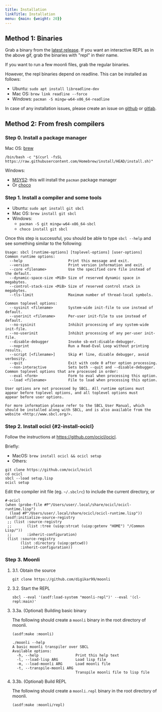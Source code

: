 ```yaml
---
title: Installation
linkTitle: Installation
menu: {main: {weight: 20}}
---
```


## Method 1: Binaries

Grab a binary from the [latest
release](https://github.com/digikar99/moonli/releases/latest). If you
want an interactive REPL as in the above gif, grab the binaries with
\"repl\" in their name.

If you want to run a few moonli files, grab the regular binaries.

However, the repl binaries depend on readline. This can be installed as
follows:

- Ubuntu: `sudo apt install libreadline-dev`
- Mac OS: `brew link readline --force`
- Windows: `pacman -S mingw-w64-x86_64-readline`

In case of any installation issues, please create an issue on
[github](https://github.com/digikar99/moonli/issues/new) or
[gitlab](https://gitlab.com/digikar/moonli/-/issues/new?type=ISSUE).

## Method 2: From fresh compilers

### Step 0. Install a package manager

Mac OS: [brew](https://brew.sh/)

    /bin/bash -c "$(curl -fsSL https://raw.githubusercontent.com/Homebrew/install/HEAD/install.sh)"

Windows:

- [MSYS2](https://www.msys2.org/): this will install the
  `pacman` package manager
- Or [choco](https://chocolatey.org/install)

### Step 1. Install a compiler and some tools

- Ubuntu: `sudo apt install git sbcl`
- Mac OS: `brew install git sbcl`
- Windows:
  - `pacman -S git mingw-w64-x86_64-sbcl`
  - `choco install git sbcl`

Once this step is successful, you should be able to type
`sbcl --help` and see something similar to the following:

    Usage: sbcl [runtime-options] [toplevel-options] [user-options]
    Common runtime options:
      --help                     Print this message and exit.
      --version                  Print version information and exit.
      --core <filename>          Use the specified core file instead of the default.
      --dynamic-space-size <MiB> Size of reserved dynamic space in megabytes.
      --control-stack-size <MiB> Size of reserved control stack in megabytes.
      --tls-limit                Maximum number of thread-local symbols.

    Common toplevel options:
      --sysinit <filename>       System-wide init-file to use instead of default.
      --userinit <filename>      Per-user init-file to use instead of default.
      --no-sysinit               Inhibit processing of any system-wide init-file.
      --no-userinit              Inhibit processing of any per-user init-file.
      --disable-debugger         Invoke sb-ext:disable-debugger.
      --noprint                  Run a Read-Eval Loop without printing results.
      --script [<filename>]      Skip #! line, disable debugger, avoid verbosity.
      --quit                     Exit with code 0 after option processing.
      --non-interactive          Sets both --quit and --disable-debugger.
    Common toplevel options that are processed in order:
      --eval <form>              Form to eval when processing this option.
      --load <filename>          File to load when processing this option.

    User options are not processed by SBCL. All runtime options must
    appear before toplevel options, and all toplevel options must
    appear before user options.

    For more information please refer to the SBCL User Manual, which
    should be installed along with SBCL, and is also available from the
    website <http://www.sbcl.org/>.

### Step 2. Install ocicl {#2-install-ocicl}

Follow the instructions at <https://github.com/ocicl/ocicl>.

Briefly:

- MacOS: `brew install ocicl && ocicl setup`
- Others:

<!-- -->

    git clone https://github.com/ocicl/ocicl
    cd ocicl
    sbcl --load setup.lisp
    ocicl setup

Edit the compiler init file (eg. `~/.sbclrc`) to include the
current directory, or

```common-lisp
#-ocicl
(when (probe-file #P"/Users/user/.local/share/ocicl/ocicl-runtime.lisp")
  (load #P"/Users/user/.local/share/ocicl/ocicl-runtime.lisp"))
(asdf:initialize-source-registry
 ;; (list :source-registry
 ;;       (list :tree (uiop:strcat (uiop:getenv "HOME") "/Common Lisp/"))
 ;;       :inherit-configuration)
 (list :source-registry
       (list :directory (uiop:getcwd))
       :inherit-configuration))
```

### Step 3. Moonli

1.  3.1. Obtain the source

        git clone https://github.com/digikar99/moonli

2.  3.2. Start the REPL

        sbcl --eval '(asdf:load-system "moonli-repl")' --eval '(cl-repl:main)'

3.  3.3a. (Optional) Building basic binary

    The following should create a `moonli` binary in the root
    directory of moonli.

    ```common-lisp
    (asdf:make :moonli)
    ```

        ./moonli --help
        A basic moonli transpiler over SBCL
        Available options:
          -h, --help                 Print this help text
          -l, --load-lisp ARG        Load lisp file
          -m, --load-moonli ARG      Load moonli file
          -t, --transpile-moonli ARG
                                     Transpile moonli file to lisp file

4.  3.3b. (Optional) Build REPL

    The following should create a `moonli.repl` binary in
    the root directory of moonli.

    ```common-lisp
    (asdf:make :moonli/repl)
    ```
